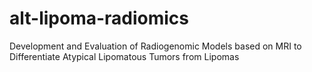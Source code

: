 # alt-lipoma-radiomics
Development and Evaluation of Radiogenomic Models based on MRI to Differentiate Atypical Lipomatous Tumors from Lipomas
